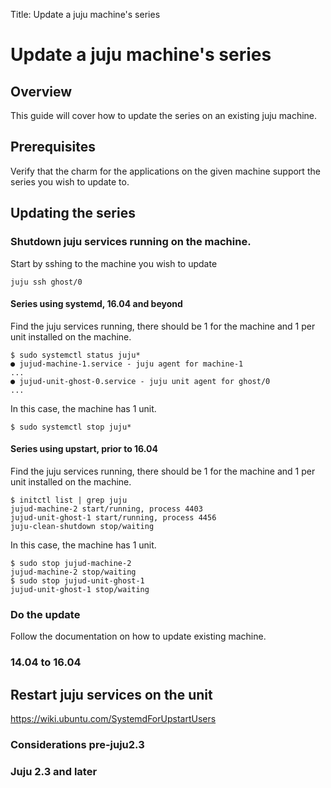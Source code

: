 Title: Update a juju machine's series

#  Update a juju machine's series

## Overview

This guide will cover how to update the series on an existing juju machine.

## Prerequisites

Verify that the charm for the applications on the given machine support the
series you wish to update to.

## Updating the series

### Shutdown juju services running on the machine.

Start by sshing to the machine you wish to update
```
juju ssh ghost/0
```

#### Series using systemd, 16.04 and beyond

Find the juju services running, there should be 1 for the machine and 1 per
unit installed on the machine.
```
$ sudo systemctl status juju*
● jujud-machine-1.service - juju agent for machine-1
...
● jujud-unit-ghost-0.service - juju unit agent for ghost/0
...
```
In this case, the machine has 1 unit.

```
$ sudo systemctl stop juju*
```

#### Series using upstart, prior to 16.04

Find the juju services running, there should be 1 for the machine and 1 per
unit installed on the machine.
```
$ initctl list | grep juju
jujud-machine-2 start/running, process 4403
jujud-unit-ghost-1 start/running, process 4456
juju-clean-shutdown stop/waiting
```
In this case, the machine has 1 unit.

```
$ sudo stop jujud-machine-2
jujud-machine-2 stop/waiting
$ sudo stop jujud-unit-ghost-1
jujud-unit-ghost-1 stop/waiting
```

### Do the update

Follow the documentation on how to update existing machine.

### 14.04 to 16.04

## Restart juju services on the unit 

https://wiki.ubuntu.com/SystemdForUpstartUsers

### Considerations pre-juju2.3

### Juju 2.3 and later

